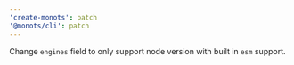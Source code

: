 ```yaml
---
'create-monots': patch
'@monots/cli': patch
---
```


Change `engines` field to only support node version with built in `esm` support.
